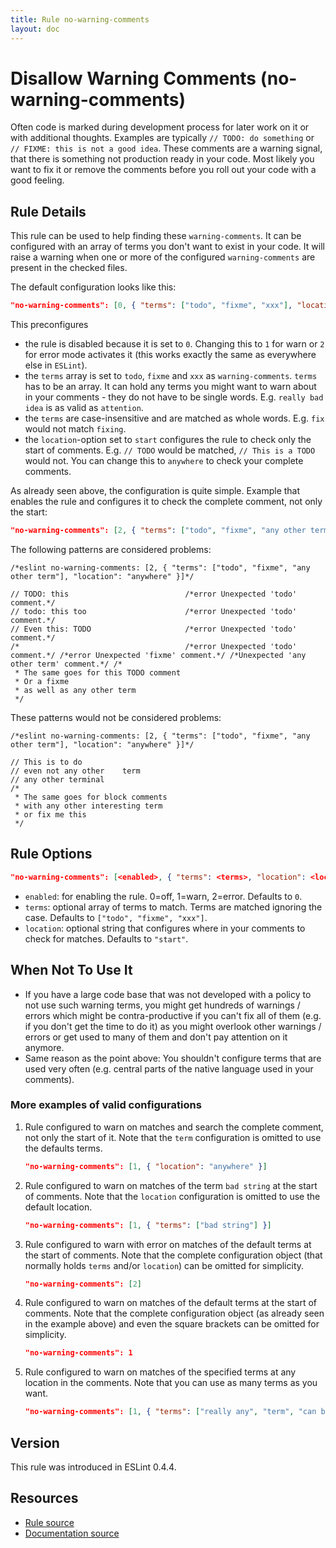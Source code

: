 ```yaml
---
title: Rule no-warning-comments
layout: doc
---
```

<!-- Note: No pull requests accepted for this file. See README.md in the root directory for details. -->
# Disallow Warning Comments (no-warning-comments)

Often code is marked during development process for later work on it or with additional thoughts. Examples are typically `// TODO: do something` or `// FIXME: this is not a good idea`. These comments are a warning signal, that there is something not production ready in your code. Most likely you want to fix it or remove the comments before you roll out your code with a good feeling.

## Rule Details

This rule can be used to help finding these `warning-comments`. It can be configured with an array of terms you don't want to exist in your code. It will raise a warning when one or more of the configured `warning-comments` are present in the checked files.

The default configuration looks like this:

```json
"no-warning-comments": [0, { "terms": ["todo", "fixme", "xxx"], "location": "start" }]
```

This preconfigures

* the rule is disabled because it is set to `0`. Changing this to `1` for warn or `2` for error mode activates it (this works exactly the same as everywhere else in `ESLint`).
* the `terms` array is set to `todo`, `fixme` and `xxx` as `warning-comments`. `terms` has to be an array. It can hold any terms you might want to warn about in your comments - they do not have to be single words. E.g. `really bad idea` is as valid as `attention`.
* the `terms` are case-insensitive and are matched as whole words. E.g. `fix` would not match `fixing`.
* the `location`-option set to `start` configures the rule to check only the start of comments. E.g. `// TODO` would be matched, `// This is a TODO` would not. You can change this to `anywhere` to check your complete comments.

As already seen above, the configuration is quite simple. Example that enables the rule and configures it to check the complete comment, not only the start:

```json
"no-warning-comments": [2, { "terms": ["todo", "fixme", "any other term"], "location": "anywhere" }]
```

The following patterns are considered problems:

```
/*eslint no-warning-comments: [2, { "terms": ["todo", "fixme", "any other term"], "location": "anywhere" }]*/

// TODO: this                          /*error Unexpected 'todo' comment.*/
// todo: this too                      /*error Unexpected 'todo' comment.*/
// Even this: TODO                     /*error Unexpected 'todo' comment.*/
/*                                     /*error Unexpected 'todo' comment.*/ /*error Unexpected 'fixme' comment.*/ /*Unexpected 'any other term' comment.*/ /*
 * The same goes for this TODO comment
 * Or a fixme
 * as well as any other term
 */
```

These patterns would not be considered problems:

```
/*eslint no-warning-comments: [2, { "terms": ["todo", "fixme", "any other term"], "location": "anywhere" }]*/

// This is to do
// even not any other    term
// any other terminal
/*
 * The same goes for block comments
 * with any other interesting term
 * or fix me this
 */

```

## Rule Options

```json
"no-warning-comments": [<enabled>, { "terms": <terms>, "location": <location> }]
```

* `enabled`: for enabling the rule. 0=off, 1=warn, 2=error. Defaults to `0`.
* `terms`: optional array of terms to match. Terms are matched ignoring the case. Defaults to `["todo", "fixme", "xxx"]`.
* `location`: optional string that configures where in your comments to check for matches. Defaults to `"start"`.

## When Not To Use It

* If you have a large code base that was not developed with a policy to not use such warning terms, you might get hundreds of warnings / errors which might be contra-productive if you can't fix all of them (e.g. if you don't get the time to do it) as you might overlook other warnings / errors or get used to many of them and don't pay attention on it anymore.
* Same reason as the point above: You shouldn't configure terms that are used very often (e.g. central parts of the native language used in your comments).

### More examples of valid configurations

1. Rule configured to warn on matches and search the complete comment, not only the start of it. Note that the `term` configuration is omitted to use the defaults terms.

   ```json
   "no-warning-comments": [1, { "location": "anywhere" }]
   ```

2. Rule configured to warn on matches of the term `bad string` at the start of comments. Note that the `location` configuration is omitted to use the default location.

   ```json
   "no-warning-comments": [1, { "terms": ["bad string"] }]
   ```

3. Rule configured to warn with error on matches of the default terms at the start of comments. Note that the complete configuration object (that normally holds `terms` and/or `location`) can be omitted for simplicity.

   ```json
   "no-warning-comments": [2]
   ```

4. Rule configured to warn on matches of the default terms at the start of comments. Note that the complete configuration object (as already seen in the example above) and even the square brackets can be omitted for simplicity.

   ```json
   "no-warning-comments": 1
   ```

5. Rule configured to warn on matches of the specified terms at any location in the comments. Note that you can use as many terms as you want.

   ```json
   "no-warning-comments": [1, { "terms": ["really any", "term", "can be matched"], "location": "anywhere" }]
   ```

## Version

This rule was introduced in ESLint 0.4.4.

## Resources

* [Rule source](https://github.com/eslint/eslint/tree/master/lib/rules/no-warning-comments.js)
* [Documentation source](https://github.com/eslint/eslint/tree/master/docs/rules/no-warning-comments.md)
